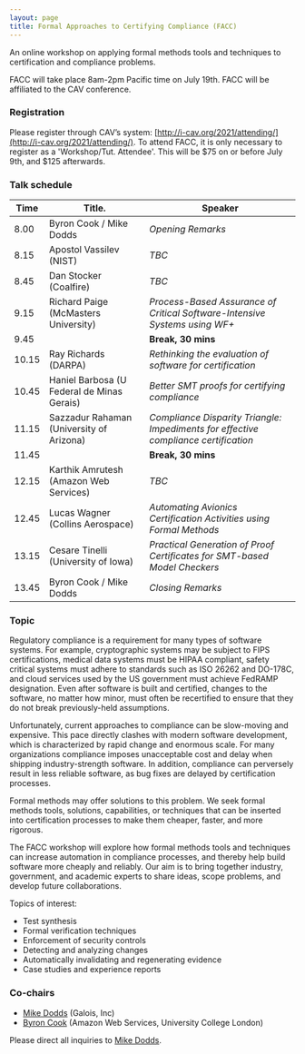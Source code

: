```yaml
---
layout: page
title: Formal Approaches to Certifying Compliance (FACC)
---
```


An online workshop on applying formal methods tools and techniques to certification and compliance problems. 

FACC will take place 8am-2pm Pacific time on July 19th. FACC will be affiliated to the CAV conference. 

### Registration 

Please register through CAV’s system: [http://i-cav.org/2021/attending/](http://i-cav.org/2021/attending/). To attend FACC, it is only necessary to register as a 'Workshop/Tut. Attendee'. This will be $75 on or before July 9th, and $125 afterwards. 

### Talk schedule

| Time  | Title.                                    | Speaker | 
| ---   | ---                                       | --- |
| 8.00  | Byron Cook / Mike Dodds                   | *Opening Remarks* | 
| 8.15  | Apostol Vassilev (NIST)                   | *TBC* | 
| 8.45  | Dan Stocker (Coalfire)                    | *TBC* | 
| 9.15  | Richard Paige (McMasters University)      | *Process-Based Assurance of Critical Software-Intensive Systems using WF+* | 
| 9.45  |                                           | **Break, 30 mins** | 
| 10.15 | Ray Richards (DARPA)                      | *Rethinking the evaluation of software for certification* | 
| 10.45 | Haniel Barbosa (U Federal de Minas Gerais)| *Better SMT proofs for certifying compliance* | 
| 11.15 | Sazzadur Rahaman (University of Arizona)  | *Compliance Disparity Triangle: Impediments for effective compliance certification* | 
| 11.45 |                                           | **Break, 30 mins** | 
| 12.15 | Karthik Amrutesh (Amazon Web Services)    | *TBC* | 
| 12.45 | Lucas Wagner (Collins Aerospace)          | *Automating Avionics Certification Activities using Formal Methods* | 
| 13.15 | Cesare Tinelli (University of Iowa)       | *Practical Generation of Proof Certificates for SMT-based Model Checkers* | 
| 13.45 | Byron Cook / Mike Dodds                   | *Closing Remarks* | 


### Topic 

Regulatory compliance is a requirement for many types of software systems. For example, cryptographic systems may be subject to FIPS certifications, medical data systems must be HIPAA compliant, safety critical systems must adhere to standards such as ISO 26262 and DO-178C, and cloud services used by the US government must achieve FedRAMP designation. Even after software is built and certified, changes to the software, no matter how minor, must often be recertified to ensure that they do not break previously-held assumptions.

Unfortunately, current approaches to compliance can be slow-moving and expensive. This pace directly clashes with modern software development, which is characterized by rapid change and enormous scale. For many organizations compliance imposes unacceptable cost and delay when shipping industry-strength software. In addition, compliance can perversely result in less reliable software, as bug fixes are delayed by certification processes. 

Formal methods may offer solutions to this problem. We seek formal methods tools, solutions, capabilities, or techniques that can be inserted into certification processes to make them cheaper, faster, and more rigorous. 

The FACC workshop will explore how formal methods tools and techniques can increase automation in compliance processes, and thereby help build software more cheaply and reliably. Our aim is to bring together industry, government, and academic experts to share ideas, scope problems, and develop future collaborations.

Topics of interest: 

* Test synthesis
* Formal verification techniques
* Enforcement of security controls
* Detecting and analyzing changes
* Automatically invalidating and regenerating evidence
* Case studies and experience reports

### Co-chairs

* [Mike Dodds](https://galois.com/team/mike-dodds/) (Galois, Inc)
* [Byron Cook](http://www0.cs.ucl.ac.uk/staff/b.cook/) (Amazon Web Services, University College London)

Please direct all inquiries to [Mike Dodds](mailto:miked@galois.com). 
